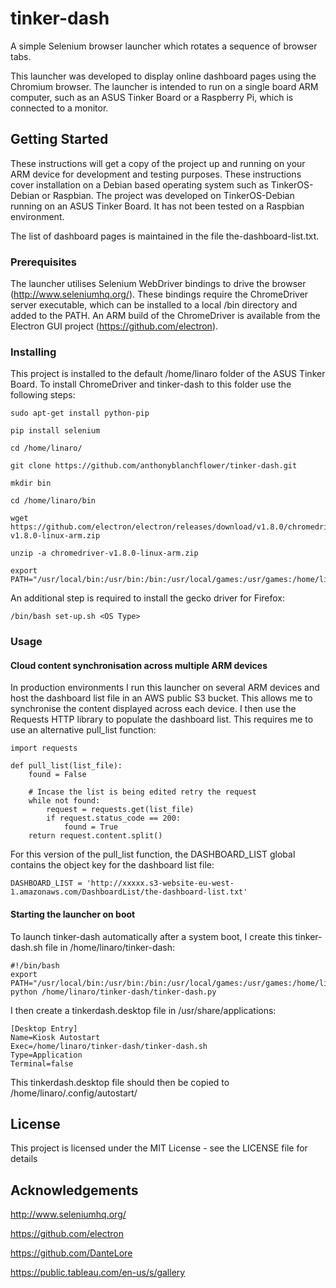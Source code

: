 # tinker-dash

A simple Selenium browser launcher which rotates a sequence of browser tabs.

This launcher was developed to display online dashboard pages using the
Chromium browser. The launcher is intended to run on a single board ARM computer,
such as an ASUS Tinker Board or a Raspberry Pi, which is connected to a monitor.

## Getting Started

These instructions will get a copy of the project up and running on your
ARM device for development and testing purposes. These instructions cover
installation on a Debian based operating system such as TinkerOS-Debian or
Raspbian. The project was developed on TinkerOS-Debian running on an ASUS
Tinker Board. It has not been tested on a Raspbian environment.

The list of dashboard pages is maintained in the file the-dashboard-list.txt.

### Prerequisites

The launcher utilises Selenium WebDriver bindings to drive the browser
(http://www.seleniumhq.org/). These bindings require the ChromeDriver
server executable, which can be installed to a local /bin directory
and added to the PATH. An ARM build of the ChromeDriver is available
from the Electron GUI project (https://github.com/electron).

### Installing

This project is installed to the default /home/linaro folder of the
ASUS Tinker Board. To install ChromeDriver and tinker-dash to this folder
use the following steps:
```
sudo apt-get install python-pip

pip install selenium

cd /home/linaro/

git clone https://github.com/anthonyblanchflower/tinker-dash.git

mkdir bin

cd /home/linaro/bin

wget https://github.com/electron/electron/releases/download/v1.8.0/chromedriver-v1.8.0-linux-arm.zip

unzip -a chromedriver-v1.8.0-linux-arm.zip

export PATH="/usr/local/bin:/usr/bin:/bin:/usr/local/games:/usr/games:/home/linaro/bin"
```

An additional step is required to install the gecko driver for Firefox:
```
/bin/bash set-up.sh <OS Type>
```

### Usage

#### Cloud content synchronisation across multiple ARM devices

In production environments I run this launcher on several ARM devices and
host the dashboard list file in an AWS public S3 bucket. This allows me to
synchronise the content displayed across each device. I then use the Requests
HTTP library to populate the dashboard list. This requires me to use
an alternative pull_list function:
```
import requests

def pull_list(list_file):
    found = False

    # Incase the list is being edited retry the request
    while not found:
        request = requests.get(list_file)
        if request.status_code == 200:
            found = True
    return request.content.split()
```
For this version of the pull_list function, the DASHBOARD_LIST global contains
the object key for the dashboard list file:
```
DASHBOARD_LIST = 'http://xxxxx.s3-website-eu-west-1.amazonaws.com/DashboardList/the-dashboard-list.txt'
```
#### Starting the launcher on boot

To launch tinker-dash automatically after a system boot, I create this tinker-dash.sh
file in /home/linaro/tinker-dash:
```
#!/bin/bash
export PATH="/usr/local/bin:/usr/bin:/bin:/usr/local/games:/usr/games:/home/linaro/bin"
python /home/linaro/tinker-dash/tinker-dash.py
```

I then create a tinkerdash.desktop file in /usr/share/applications:
```
[Desktop Entry]
Name=Kiosk Autostart
Exec=/home/linaro/tinker-dash/tinker-dash.sh
Type=Application
Terminal=false
```

This tinkerdash.desktop file should then be copied to /home/linaro/.config/autostart/

## License

This project is licensed under the MIT License - see the LICENSE file for details

## Acknowledgements

http://www.seleniumhq.org/

https://github.com/electron

https://github.com/DanteLore

https://public.tableau.com/en-us/s/gallery

